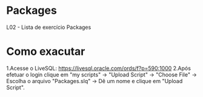 # Packages
L02 - Lista de exercício Packages

# Como exacutar
1.Acesse o LiveSQL: https://livesql.oracle.com/ords/f?p=590:1000
2.Após efetuar o login clique em "my scripts" -> "Upload Script" -> "Choose File" -> Escolha o arquivo "Packages.slq" -> Dê um nome e clique em "Upload Script".
